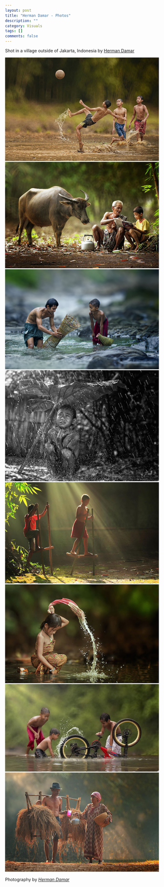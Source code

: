 ```yaml
---
layout: post
title: "Herman Damar - Photos"
description: ""
category: Visuals
tags: []
comments: false
---
```


Shot in a village outside of Jakarta, Indonesia by [Herman Damar](http://www.chapter3d.com/)

![Carefree World of Children](/images/village.jpg "Village")
![Carefree World of Children](/images/village1.jpg "Village")
![Carefree World of Children](/images/village2.jpg "Village")
![Carefree World of Children](/images/village4.jpg "Village")
![Carefree World of Children](/images/village7.jpg "Village")
![Carefree World of Children](/images/village9.jpg "Village")
![Carefree World of Children](/images/village14.jpg "Village")
![Carefree World of Children](/images/village15.jpg "Village")



Photography by <cite>[Herman Damar](http://www.chapter3d.com/)</cite>

